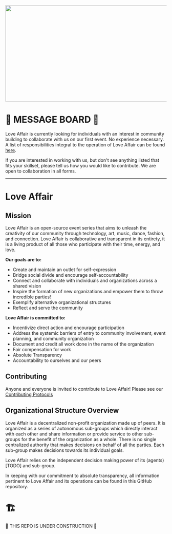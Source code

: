 <img src="https://raw.githubusercontent.com/loveaffair69/loveaffair/master/media/Banner.gif" width="900" height="300" />

# 🚧 MESSAGE BOARD 🚧

Love Affair is currently looking for individuals with an interest in community
building to collaborate with us on our first event. No experience necessary. A
list of responsibilities integral to the operation of Love Affair can be found
[here](./COOPERATIONS.md).

If you are interested in working with us, but don't see anything listed that
fits your skillset, please tell us how you would like to contribute. We are
open to collaboration in all forms.

______

# Love Affair

## Mission

Love Affair is an open-source event series that aims to unleash the
creativity of our community through technology, art, music, dance, fashion, and
connection. Love Affair is collaborative and transparent in its entirety, it is
a living product of all those who participate with their time, energy, and love.

**Our goals are to:**

 - Create and maintain an outlet for self-expression
 - Bridge social divide and encourage self-accountability
 - Connect and collaborate with individuals and organizations across a shared vision
 - Inspire the formation of new organizations and empower them to throw
   incredible parties!
 - Exemplify alternative organizational structures
 - Reflect and serve the community

**Love Affair is committed to:**

 - Incentivize direct action and encourage participation
 - Address the systemic barriers of entry to community involvement, event planning, and community organization
 - Document and credit all work done in the name of the organization
 - Fair compensation for work
 - Absolute Transparency
 - Accountability to ourselves and our peers

## Contributing

Anyone and everyone is invited to contribute to Love Affair! Please
see our [Contributing Protocols](./PROTOCOLS.md#miscellaneous-contributing)

## Organizational Structure Overview

Love Affair is a decentralized non-profit organization made up of peers. It is
organized as a series of autonomous sub-groups which directly interact with
each other and share information or provide service to other sub-groups for the
benefit of the organization as a whole. There is no single centralized
authority that makes decisions on behalf of all the parties. Each sub-group
makes decisions towards its individual goals.

Love Affair relies on the independent decision making power of its
(agents)[TODO] and sub-group.  

In keeping with our commitment to absolute transparency, all information
pertinent to Love Affair and its operations can be found in this GitHub
repository.

# 🏗️
🚧 THIS REPO IS UNDER CONSTRUCTION 🚧
